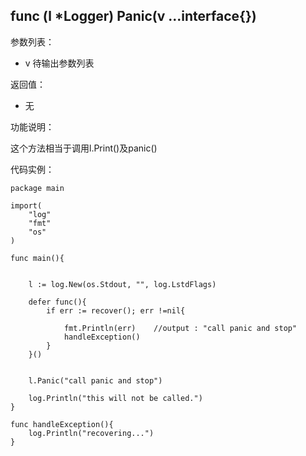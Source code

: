 ## func (l *Logger) Panic(v ...interface{})

参数列表：

- v 待输出参数列表

返回值：

- 无

功能说明：

这个方法相当于调用l.Print()及panic()

代码实例：

	package main

	import(
		"log"
		"fmt"
		"os"
	)

	func main(){


		l := log.New(os.Stdout, "", log.LstdFlags)

		defer func(){
			if err := recover(); err !=nil{

				fmt.Println(err)	//output : "call panic and stop"
				handleException()
			}
		}()


		l.Panic("call panic and stop")

		log.Println("this will not be called.")
	}

	func handleException(){
		log.Println("recovering...")
	}

